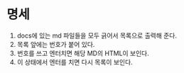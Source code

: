 # 명세 

1. docs에 있는 md 파일들을 모두 긁어서 목록으로 출력해 준다. 
2. 목록 앞에는 번호가 붙어 있다.
3. 번호를 쓰고 엔터치면 해당 MD의 HTML이 보인다.
4. 이 상태에서 엔터를 치면 다시 목록이 보인다.